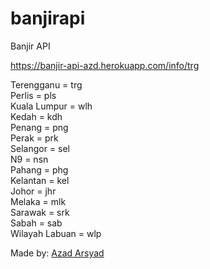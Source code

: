 # banjirapi
Banjir API

https://banjir-api-azd.herokuapp.com/info/trg

Terengganu = trg <br />
Perlis = pls <br />
Kuala Lumpur = wlh	<br />
Kedah = kdh <br />
Penang = png <br />
Perak = prk <br />
Selangor = sel <br />
N9 = nsn <br />
Pahang = phg <br />
Kelantan = kel<br />
Johor = jhr<br />
Melaka = mlk<br />
Sarawak = srk<br />
Sabah = sab<br />
Wilayah Labuan = wlp<br />

Made by: <a href="https://wwww.linkedin.com/azadarsyad">Azad Arsyad</a>
